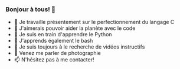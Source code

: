 ### Bonjour à tous! 👋

- 🔭 Je travaille présentement sur le perfectionnement du langage C
- 🔭 J'aimerais pouvoir aider la planète avec le code
- 🌱 Je suis en train d'apprendre le Python
- 🌱 J'apprends également le bash
- 🤔 Je suis toujours à le recherche de vidéos instructifs 
- 💬 Venez me parler de photographie
- 📫 N'hésitez pas à me contacter!
